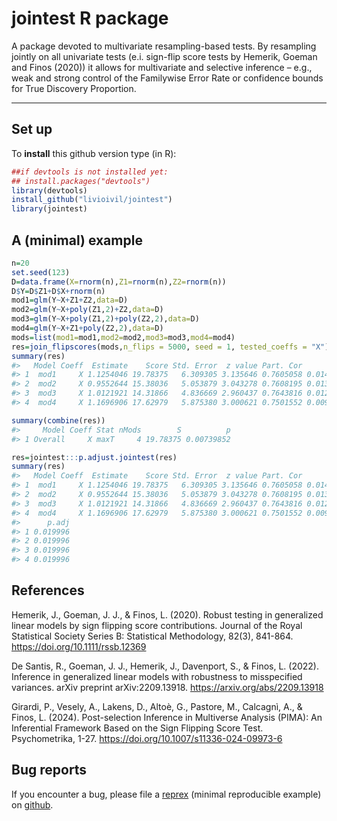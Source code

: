 <!-- README.md is generated from README.Rmd. Please edit that file -->

# jointest R package

A package devoted to multivariate resampling-based tests. By resampling
jointly on all univariate tests (e.i. sign-flip score tests by Hemerik,
Goeman and Finos (2020)) it allows for multivariate and selective
inference – e.g., weak and strong control of the Familywise Error Rate or
confidence bounds for True Discovery Proportion.

<!-- #[library flipscores on CRAN](http://cran.r-project.org/web/packages/flipscores/index.html) -->

------------------------------------------------------------------------

## Set up

To **install** this github version type (in R):

``` r
##if devtools is not installed yet: 
## install.packages("devtools") 
library(devtools)
install_github("livioivil/jointest")
library(jointest)
```

## A (minimal) example

``` r
n=20
set.seed(123)
D=data.frame(X=rnorm(n),Z1=rnorm(n),Z2=rnorm(n))
D$Y=D$Z1+D$X+rnorm(n)
mod1=glm(Y~X+Z1+Z2,data=D)
mod2=glm(Y~X+poly(Z1,2)+Z2,data=D)
mod3=glm(Y~X+poly(Z1,2)+poly(Z2,2),data=D)
mod4=glm(Y~X+Z1+poly(Z2,2),data=D)
mods=list(mod1=mod1,mod2=mod2,mod3=mod3,mod4=mod4)
res=join_flipscores(mods,n_flips = 5000, seed = 1, tested_coeffs = "X")
summary(res)
#>   Model Coeff  Estimate    Score Std. Error  z value Part. Cor          p
#> 1  mod1     X 1.1254046 19.78375   6.309305 3.135646 0.7605058 0.01499700
#> 2  mod2     X 0.9552644 15.38036   5.053879 3.043278 0.7608195 0.01339732
#> 3  mod3     X 1.0121921 14.31866   4.836669 2.960437 0.7643816 0.01279744
#> 4  mod4     X 1.1696906 17.62979   5.875380 3.000621 0.7501552 0.00979804
```

``` r
summary(combine(res))
#>     Model Coeff Stat nMods        S          p
#> 1 Overall     X maxT     4 19.78375 0.00739852
```

``` r
res=jointest:::p.adjust.jointest(res)
summary(res)
#>   Model Coeff  Estimate    Score Std. Error  z value Part. Cor          p
#> 1  mod1     X 1.1254046 19.78375   6.309305 3.135646 0.7605058 0.01499700
#> 2  mod2     X 0.9552644 15.38036   5.053879 3.043278 0.7608195 0.01339732
#> 3  mod3     X 1.0121921 14.31866   4.836669 2.960437 0.7643816 0.01279744
#> 4  mod4     X 1.1696906 17.62979   5.875380 3.000621 0.7501552 0.00979804
#>      p.adj
#> 1 0.019996
#> 2 0.019996
#> 3 0.019996
#> 4 0.019996
```

## References

Hemerik, J., Goeman, J. J., & Finos, L. (2020). Robust testing in generalized linear models by sign flipping score contributions. Journal of the Royal Statistical Society Series B: Statistical Methodology, 82(3), 841-864. <https://doi.org/10.1111/rssb.12369>

De Santis, R., Goeman, J. J., Hemerik, J., Davenport, S., & Finos, L. (2022). Inference in generalized linear models with robustness to misspecified variances. arXiv preprint arXiv:2209.13918. <https://arxiv.org/abs/2209.13918>

Girardi, P., Vesely, A., Lakens, D., Altoè, G., Pastore, M., Calcagnì, A., & Finos, L. (2024). Post-selection Inference in Multiverse Analysis (PIMA): An Inferential Framework Based on the Sign Flipping Score Test. Psychometrika, 1-27. <https://doi.org/10.1007/s11336-024-09973-6> 

## Bug reports

If you encounter a bug, please file a
[reprex](https://github.com/tidyverse/reprex) (minimal reproducible
example) on [github](https://github.com/livioivil/jointest/issues).
